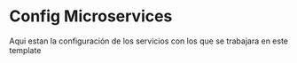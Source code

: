 # Config Microservices
Aqui estan la configuración de los servicios con los que se trabajara en este template
